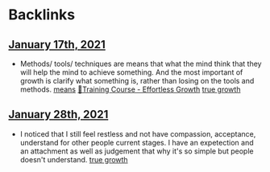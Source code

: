 
# Backlinks
## [January 17th, 2021](<January 17th, 2021.md>)
- Methods/ tools/ techniques are means that what the mind think that they will help the mind to achieve something. And the most important of growth is clarify what something is, rather than losing on the tools and methods. [means](<means.md>) [🌱Training Course - Effortless Growth](<🌱Training Course - Effortless Growth.md>) [true growth](<true growth.md>)

## [January 28th, 2021](<January 28th, 2021.md>)
- I noticed that I still feel restless and not have compassion, acceptance, understand for other people current stages. I have an expetection and an attachment as well as judgement that why it's so simple but people doesn't understand. [true growth](<true growth.md>)

